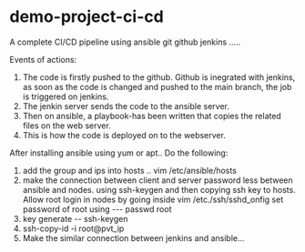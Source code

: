 # demo-project-ci-cd
A complete CI/CD pipeline using ansible git github jenkins .....

Events of actions:
1. The code is firstly pushed to the github. Github is inegrated with jenkins, as soon as the code is changed and pushed to the main branch, the job is triggered on jenkins.
2. The jenkin server sends the code to the ansible server. 
3. Then on ansible, a playbook-has been written that copies the related files on the web server. 
4. This is how the code is deployed on to the webserver. 



After installing ansible using yum or apt..
Do the following:
1. add the group and ips into hosts .. vim /etc/ansible/hosts
2. make the connection between client and server password less between ansible and nodes. using ssh-keygen and then copying ssh key to hosts. Allow root login in nodes by going inside vim /etc./ssh/sshd_onfig set password of root using --- passwd root
4. key generate -- ssh-keygen
5. ssh-copy-id -i root@pvt_ip
6. Make the similar connection between jenkins and ansible...
